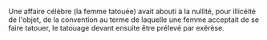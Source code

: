 
Une affaire célèbre (la femme tatouée) avait abouti à la nullité, pour illicéité de l'objet, de la convention au terme de laquelle une femme acceptait de se faire tatouer, le tatouage devant ensuite être prélevé par exérèse.